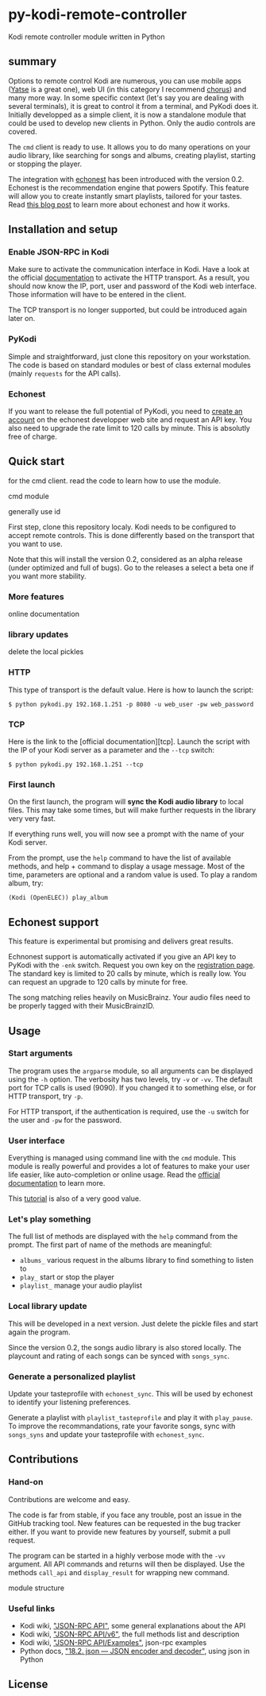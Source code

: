 py-kodi-remote-controller
=========================

Kodi remote controller module written in Python

## summary

Options to remote control Kodi are numerous, you can use mobile apps ([Yatse][yatse] is a great one), web UI (in this category I recommend [chorus][chorus]) and many more way. In some specific context (let's say you are dealing with several terminals), it is great to control it from a terminal, and PyKodi does it. Initially developped as a simple client, it is now a standalone module that could be used to develop new clients in Python. Only the audio controls are covered.

The ``cmd`` client is ready to use. It allows you to do many operations on your audio library, like searching for songs and albums, creating playlist, starting or stopping the player.

The integration with [echonest][echonest] has been introduced with the version 0.2. Echonest is the recommendation engine that powers Spotify. This feature will allow you to create instantly smart playlists, tailored for your tastes. Read [this blog post][variogr.am] to learn more about echonest and how it works.

## Installation and setup

### Enable JSON-RPC in Kodi

Make sure to activate the communication interface in Kodi. Have a look at the official [documentation][http] to activate the HTTP transport. As a result, you should now know the IP, port, user and password of the Kodi web interface. Those information will have to be entered in the client.

The TCP transport is no longer supported, but could be introduced again later on.

### PyKodi

Simple and straightforward, just clone this repository on your workstation. The code is based on standard modules or best of class external modules (mainly ``requests`` for the API calls).

### Echonest

If you want to release the full potential of PyKodi, you need to [create an account][echonest-register] on the echonest developper web site and request an API key. You also need to upgrade the rate limit to 120 calls by minute. This is absolutly free of charge.

## Quick start

for the cmd client. read the code to learn how to use the module.

cmd module

generally use id

First step, clone this repository localy. Kodi needs to be configured to accept remote controls. This is done differently based on the transport that you want to use.

Note that this will install the version 0.2, considered as an alpha release (under optimized and full of bugs). Go to the releases a select a beta one if you want more stability.

### More features

online documentation


### library updates

delete the local pickles

### HTTP

This type of transport is the default value.  Here is how to launch the script:

```
$ python pykodi.py 192.168.1.251 -p 8080 -u web_user -pw web_password
```

### TCP

Here is the link to the [official documentation][tcp]. Launch the script with the IP of your Kodi server as a parameter and the ``--tcp`` switch:

```
$ python pykodi.py 192.168.1.251 --tcp
```

### First launch

On the first launch, the program will **sync the Kodi audio library** to local files. This may take some times, but will make further requests in the library very very fast.

If everything runs well, you will now see a prompt with the name of your Kodi server.

From the prompt, use the ``help`` command to have the list of available methods, and help + command to display a usage message. Most of the time, parameters are optional and a random value is used. To play a random album, try:

```
(Kodi (OpenELEC)) play_album
```

## Echonest support

This feature is experimental but promising and delivers great results.

Echnonest support is automatically activated if you give an API key to PyKodi with the ``-enk`` switch. Request you own key on the [registration page][echonest-register]. The standard key is limited to 20 calls by minute, which is really low. You can request an upgrade to 120 calls by minute for free.

The song matching relies heavily on MusicBrainz. Your audio files need to be properly tagged with their MusicBrainzID.

## Usage

### Start arguments

The program uses the ``argparse`` module, so all arguments can be displayed using the ``-h`` option. The verbosity has two levels, try ``-v`` or ``-vv``. The default port for TCP calls is used (9090). If you changed it to something else, or for HTTP transport, try ``-p``.

For HTTP transport, if the authentication is required, use the ``-u`` switch for the user and ``-pw`` for the password.

### User interface

Everything is managed using command line with the ``cmd`` module. This module is really powerful and provides a lot of features to make your user life easier, like auto-completion or online usage. Read the [official documentation][cmd-docs] to learn more. 

This [tutorial][cmd-tutorial] is also of a very good value.

### Let's play something

The full list of methods are displayed with the ``help`` command from the prompt. The first part of name of the methods are meaningful:

+ ``albums_`` various request in the albums library to find something to listen to
+ ``play_`` start or stop the player
+ ``playlist_`` manage your audio playlist

### Local library update

This will be developed in a next version. Just delete the pickle files and start again the program.

Since the version 0.2, the songs audio library is also stored locally. The playcount and rating of each songs can be synced with ``songs_sync``. 

### Generate a personalized playlist

Update your tasteprofile with ``echonest_sync``. This will be used by echonest to identify your listening preferences.

Generate a playlist with ``playlist_tasteprofile`` and play it with ``play_pause``. To improve the recommandations, rate your favorite songs, sync with ``songs_syns`` and update your tasteprofile with ``echonest_sync``.

## Contributions

### Hand-on

Contributions are welcome and easy.

The code is far from stable, if you face any trouble, post an issue in the GitHub tracking tool. New features can be requested in the bug tracker either. If you want to provide new features by yourself, submit a pull request.

The program can be started in a highly verbose mode with the ``-vv`` argument. All API commands and returns will then be displayed. Use the methods ``call_api`` and ``display_result`` for wrapping new command.

module structure

### Useful links

+ Kodi wiki, ["JSON-RPC API"][api-gen], some general explanations about the API
+ Kodi wiki, ["JSON-RPC API/v6"][api-v6], the full methods list and description
+ Kodi wiki, ["JSON-RPC API/Examples"][api-example], json-rpc examples
+ Python docs, ["18.2. json — JSON encoder and decoder"][python-json], using json in Python

## License

[yatse]: http://yatse.leetzone.org/redmine
[chorus]: https://github.com/jez500/chorus
[http]: http://kodi.wiki/?title=JSON-RPC_API#HTTP
[cmd-tutorial]: http://pymotw.com/2/cmd/
[api-gen]: http://kodi.wiki/?title=JSON-RPC_API
[api-v6]: http://kodi.wiki/index.php?title=JSON-RPC_API/v6
[api-example]: http://kodi.wiki/view/JSON-RPC_API/Examples
[python-json]: http://docs.python.org/2/library/json.html
[cmd-docs]: https://docs.python.org/2/library/cmd.html
[variogr.am]: http://notes.variogr.am/post/37675885491/how-music-recommendation-works-and-doesnt-work
[echonest]: http://the.echonest.com/
[echonest-register]: https://developer.echonest.com/account/register
